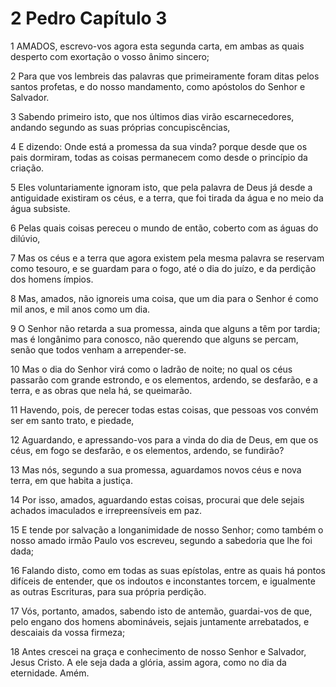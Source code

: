 # 2 Pedro Capítulo 3

1	AMADOS, escrevo-vos agora esta segunda carta, em ambas as quais desperto com exortação o vosso ânimo sincero;

2	Para que vos lembreis das palavras que primeiramente foram ditas pelos santos profetas, e do nosso mandamento, como apóstolos do Senhor e Salvador.

3	Sabendo primeiro isto, que nos últimos dias virão escarnecedores, andando segundo as suas próprias concupiscências,

4	E dizendo: Onde está a promessa da sua vinda? porque desde que os pais dormiram, todas as coisas permanecem como desde o princípio da criação.

5	Eles voluntariamente ignoram isto, que pela palavra de Deus já desde a antiguidade existiram os céus, e a terra, que foi tirada da água e no meio da água subsiste.

6	Pelas quais coisas pereceu o mundo de então, coberto com as águas do dilúvio,

7	Mas os céus e a terra que agora existem pela mesma palavra se reservam como tesouro, e se guardam para o fogo, até o dia do juízo, e da perdição dos homens ímpios.

8	Mas, amados, não ignoreis uma coisa, que um dia para o Senhor é como mil anos, e mil anos como um dia.

9	O Senhor não retarda a sua promessa, ainda que alguns a têm por tardia; mas é longânimo para conosco, não querendo que alguns se percam, senão que todos venham a arrepender-se.

10	Mas o dia do Senhor virá como o ladrão de noite; no qual os céus passarão com grande estrondo, e os elementos, ardendo, se desfarão, e a terra, e as obras que nela há, se queimarão.

11	Havendo, pois, de perecer todas estas coisas, que pessoas vos convém ser em santo trato, e piedade,

12	Aguardando, e apressando-vos para a vinda do dia de Deus, em que os céus, em fogo se desfarão, e os elementos, ardendo, se fundirão?

13	Mas nós, segundo a sua promessa, aguardamos novos céus e nova terra, em que habita a justiça.

14	Por isso, amados, aguardando estas coisas, procurai que dele sejais achados imaculados e irrepreensíveis em paz.

15	E tende por salvação a longanimidade de nosso Senhor; como também o nosso amado irmão Paulo vos escreveu, segundo a sabedoria que lhe foi dada;

16	Falando disto, como em todas as suas epístolas, entre as quais há pontos difíceis de entender, que os indoutos e inconstantes torcem, e igualmente as outras Escrituras, para sua própria perdição.

17	Vós, portanto, amados, sabendo isto de antemão, guardai-vos de que, pelo engano dos homens abomináveis, sejais juntamente arrebatados, e descaiais da vossa firmeza;

18	Antes crescei na graça e conhecimento de nosso Senhor e Salvador, Jesus Cristo. A ele seja dada a glória, assim agora, como no dia da eternidade. Amém.

